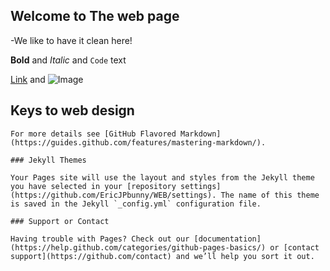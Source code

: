 ## Welcome to The web page

-We like to have it clean here!

**Bold** and _Italic_ and `Code` text

[Link](https://www.youtube.com/watch?v=CvV7H71OrlE) and ![Image](https://static.boredpanda.com/blog/wp-content/uploads/2016/08/bunny8-57a2765cf139e__880.jpg)

## Keys to web design
```
For more details see [GitHub Flavored Markdown](https://guides.github.com/features/mastering-markdown/).

### Jekyll Themes

Your Pages site will use the layout and styles from the Jekyll theme you have selected in your [repository settings](https://github.com/EricJPbunny/WEB/settings). The name of this theme is saved in the Jekyll `_config.yml` configuration file.

### Support or Contact

Having trouble with Pages? Check out our [documentation](https://help.github.com/categories/github-pages-basics/) or [contact support](https://github.com/contact) and we’ll help you sort it out.
